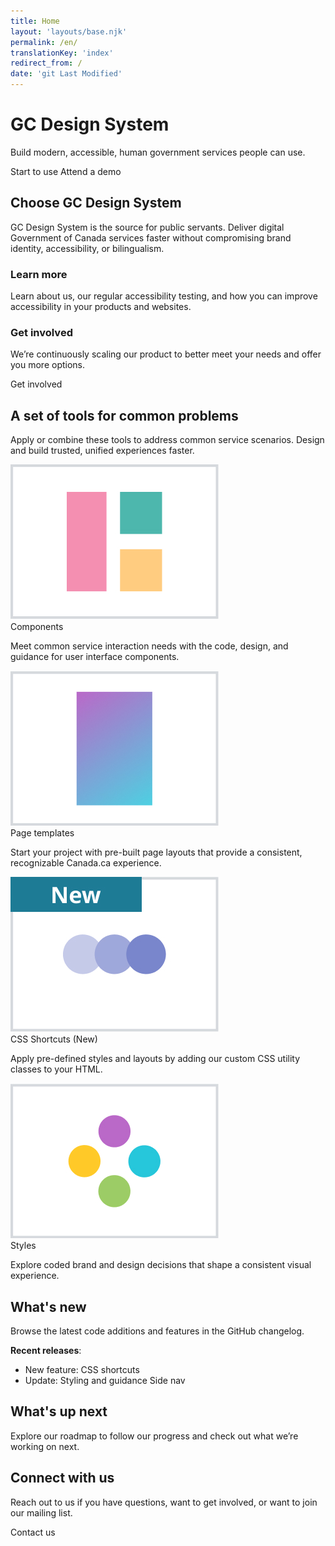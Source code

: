 ```yaml
---
title: Home
layout: 'layouts/base.njk'
permalink: /en/
translationKey: 'index'
redirect_from: /
date: 'git Last Modified'
---
```


# GC Design System

Build modern, accessible, human government services people can use.

<gcds-button type="link" href="{{ links.startToUse }}">
  Start to use
</gcds-button>

<gcds-button type="link" href="{{ links.registerDemo }}" button-role="secondary">
  Attend a demo
</gcds-button>

<section class="bt-sm mt-500">

## Choose GC Design System

GC Design System is the source for public servants. Deliver digital Government of Canada services faster without compromising brand identity, accessibility, or bilingualism.

### Learn more

Learn <gcds-link href="{{ links.aboutUs }}">about us</gcds-link>, our regular <gcds-link href="{{ links.accessibilityTesting }}">accessibility testing</gcds-link>, and how you can improve accessibility in your products and websites.

### Get involved

We’re continuously scaling our product to better meet your needs and offer you more options.

<gcds-button type="link" href="{{ links.getInvolved }}" button-role="secondary">
  Get involved
</gcds-button>

</section>

<section class="bt-sm mt-500">

## A set of tools for common problems

Apply or combine these tools to address common service scenarios. Design and build trusted, unified experiences faster.

<gcds-grid columns="1fr" columns-tablet="1.5fr 2.5fr" columns-desktop="1fr 3fr" gap="150" gap-tablet="300">

<img class="align-self-center d-none md:d-block" src="/images/common/home/components.jpg" alt="Three separate shapes, a pink rectangle beside a green and a yellow square, form the outline of a larger square." />

<div>
  <gcds-heading tag="h3">
    <gcds-link href="{{ links.components }}">Components</gcds-link>
  </gcds-heading>

  Meet common service interaction needs with the code, design, and guidance for user interface components.
</div>

<img class="align-self-center d-none md:d-block" src="/images/common/home/templates.jpg" alt="A vertical rectangle with pink that fades to blue." />

<div>
  <gcds-heading tag="h3">
    <gcds-link href="{{ links.pageTemplates }}">Page templates</gcds-link>
  </gcds-heading>

  Start your project with pre-built page layouts that provide a consistent, recognizable Canada.ca experience.
</div>

<img class="align-self-center d-none md:d-block" src="/images/en/home/shortcuts.jpg" alt="Three slightly overlapping, horizontal dots in darkening shades of blue." />

<div>
  <gcds-heading tag="h3">
    <gcds-link href="{{ links.shortcuts }}">CSS Shortcuts <gcds-sr-only>(New)</gcds-sr-only></gcds-link>
  </gcds-heading>

  Apply pre-defined styles and layouts by adding our custom CSS utility classes to your HTML. 
</div>

<img class="align-self-center d-none md:d-block" src="/images/common/home/styles.jpg" alt="A cluster of four dots in purple, blue, green, and yellow." />

<div>
  <gcds-heading tag="h3">
    <gcds-link href="{{ links.styles }}">Styles</gcds-link>
  </gcds-heading>

  Explore coded brand and design decisions that shape a consistent visual experience. 
</div>

</gcds-grid>

</section>

<section class="bt-sm mt-500">

## What's new

Browse the latest code additions and features in the <gcds-link href="{{ links.releaseNotes}}" external>GitHub changelog</gcds-link>.

**Recent releases**:

- New feature: <gcds-link href="{{ links.shortcuts }}">CSS shortcuts</gcds-link>
- Update: Styling and guidance <gcds-link href="{{ links.sideNav }}">Side nav</gcds-link>

</section>

<section class="bt-sm mt-500">

## What's up next

Explore our <gcds-link href="{{ links.roadmap }}">roadmap</gcds-link> to follow our progress and check out what we’re working on next.

</section>

<section class="bt-sm mt-500">

## Connect with us

Reach out to us if you have questions, want to <gcds-link href="{{ getInvolved }}">get involved</gcds-link>, or want to join our mailing list.

<gcds-button type="link" href="{{ links.contact }}" button-role="secondary">
  Contact us
</gcds-button>

</section>
